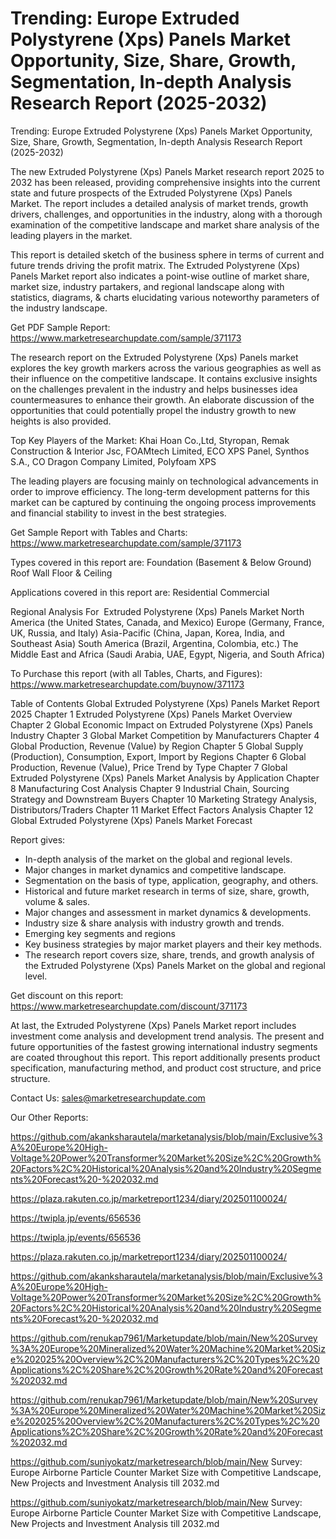 # Trending: Europe Extruded Polystyrene (Xps) Panels Market Opportunity, Size, Share, Growth, Segmentation, In-depth Analysis Research Report (2025-2032)
Trending: Europe Extruded Polystyrene (Xps) Panels Market Opportunity, Size, Share, Growth, Segmentation, In-depth Analysis Research Report (2025-2032)

The new Extruded Polystyrene (Xps) Panels Market research report 2025 to 2032 has been released, providing comprehensive insights into the current state and future prospects of the Extruded Polystyrene (Xps) Panels Market. The report includes a detailed analysis of market trends, growth drivers, challenges, and opportunities in the industry, along with a thorough examination of the competitive landscape and market share analysis of the leading players in the market.

This report is detailed sketch of the business sphere in terms of current and future trends driving the profit matrix. The Extruded Polystyrene (Xps) Panels Market report also indicates a point-wise outline of market share, market size, industry partakers, and regional landscape along with statistics, diagrams, & charts elucidating various noteworthy parameters of the industry landscape.

Get PDF Sample Report: https://www.marketresearchupdate.com/sample/371173

The research report on the Extruded Polystyrene (Xps) Panels market explores the key growth markers across the various geographies as well as their influence on the competitive landscape. It contains exclusive insights on the challenges prevalent in the industry and helps businesses idea countermeasures to enhance their growth. An elaborate discussion of the opportunities that could potentially propel the industry growth to new heights is also provided.

Top Key Players of the Market:
Khai Hoan Co.,Ltd, Styropan, Remak Construction & Interior Jsc, FOAMtech Limited, ECO XPS Panel, Synthos S.A., CO Dragon Company Limited, Polyfoam XPS


The leading players are focusing mainly on technological advancements in order to improve efficiency. The long-term development patterns for this market can be captured by continuing the ongoing process improvements and financial stability to invest in the best strategies.

Get Sample Report with Tables and Charts: https://www.marketresearchupdate.com/sample/371173

Types covered in this report are:
Foundation (Basement & Below Ground)
Roof
Wall
Floor & Ceiling


Applications covered in this report are:
Residential
Commercial


Regional Analysis For  Extruded Polystyrene (Xps) Panels Market
North America (the United States, Canada, and Mexico)
Europe (Germany, France, UK, Russia, and Italy)
Asia-Pacific (China, Japan, Korea, India, and Southeast Asia)
South America (Brazil, Argentina, Colombia, etc.)
The Middle East and Africa (Saudi Arabia, UAE, Egypt, Nigeria, and South Africa)

To Purchase this report (with all Tables, Charts, and Figures): https://www.marketresearchupdate.com/buynow/371173

Table of Contents
Global Extruded Polystyrene (Xps) Panels Market Report 2025
Chapter 1 Extruded Polystyrene (Xps) Panels Market Overview
Chapter 2 Global Economic Impact on Extruded Polystyrene (Xps) Panels Industry
Chapter 3 Global Market Competition by Manufacturers
Chapter 4 Global Production, Revenue (Value) by Region
Chapter 5 Global Supply (Production), Consumption, Export, Import by Regions
Chapter 6 Global Production, Revenue (Value), Price Trend by Type
Chapter 7 Global Extruded Polystyrene (Xps) Panels Market Analysis by Application
Chapter 8 Manufacturing Cost Analysis
Chapter 9 Industrial Chain, Sourcing Strategy and Downstream Buyers
Chapter 10 Marketing Strategy Analysis, Distributors/Traders
Chapter 11 Market Effect Factors Analysis
Chapter 12 Global Extruded Polystyrene (Xps) Panels Market Forecast

Report gives:

- In-depth analysis of the market on the global and regional levels.
- Major changes in market dynamics and competitive landscape.
- Segmentation on the basis of type, application, geography, and others.
- Historical and future market research in terms of size, share, growth, volume & sales.
- Major changes and assessment in market dynamics & developments.
- Industry size & share analysis with industry growth and trends.
- Emerging key segments and regions
- Key business strategies by major market players and their key methods.
- The research report covers size, share, trends, and growth analysis of the Extruded Polystyrene (Xps) Panels Market on the global and regional level.

Get discount on this report: https://www.marketresearchupdate.com/discount/371173

At last, the Extruded Polystyrene (Xps) Panels Market report includes investment come analysis and development trend analysis. The present and future opportunities of the fastest growing international industry segments are coated throughout this report. This report additionally presents product specification, manufacturing method, and product cost structure, and price structure.

Contact Us:
sales@marketresearchupdate.com

Our Other Reports:

https://github.com/akanksharautela/marketanalysis/blob/main/Exclusive%3A%20Europe%20High-Voltage%20Power%20Transformer%20Market%20Size%2C%20Growth%20Factors%2C%20Historical%20Analysis%20and%20Industry%20Segments%20Forecast%20-%202032.md

https://plaza.rakuten.co.jp/marketreport1234/diary/202501100024/

https://twipla.jp/events/656536

https://twipla.jp/events/656536

https://plaza.rakuten.co.jp/marketreport1234/diary/202501100024/

https://github.com/akanksharautela/marketanalysis/blob/main/Exclusive%3A%20Europe%20High-Voltage%20Power%20Transformer%20Market%20Size%2C%20Growth%20Factors%2C%20Historical%20Analysis%20and%20Industry%20Segments%20Forecast%20-%202032.md

https://github.com/renukap7961/Marketupdate/blob/main/New%20Survey%3A%20Europe%20Mineralized%20Water%20Machine%20Market%20Size%202025%20Overview%2C%20Manufacturers%2C%20Types%2C%20Applications%2C%20Share%2C%20Growth%20Rate%20and%20Forecast%202032.md

https://github.com/renukap7961/Marketupdate/blob/main/New%20Survey%3A%20Europe%20Mineralized%20Water%20Machine%20Market%20Size%202025%20Overview%2C%20Manufacturers%2C%20Types%2C%20Applications%2C%20Share%2C%20Growth%20Rate%20and%20Forecast%202032.md

https://github.com/suniyokatz/marketresearch/blob/main/New Survey: Europe Airborne Particle Counter Market Size with Competitive Landscape, New Projects and Investment Analysis till 2032.md

https://github.com/suniyokatz/marketresearch/blob/main/New Survey: Europe Airborne Particle Counter Market Size with Competitive Landscape, New Projects and Investment Analysis till 2032.md
